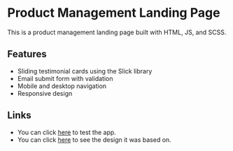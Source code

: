 # Product Management Landing Page

This is a product management landing page built with HTML, JS, and SCSS.

## Features

- Sliding testimonial cards using the Slick library
- Email submit form with validation
- Mobile and desktop navigation
- Responsive design

## Links

- You can click [here](https://abojo-manage.netlify.app/) to test the app.
- You can click [here](https://www.frontendmentor.io/challenges/manage-landing-page-SLXqC6P5) to see the design it was based on.
